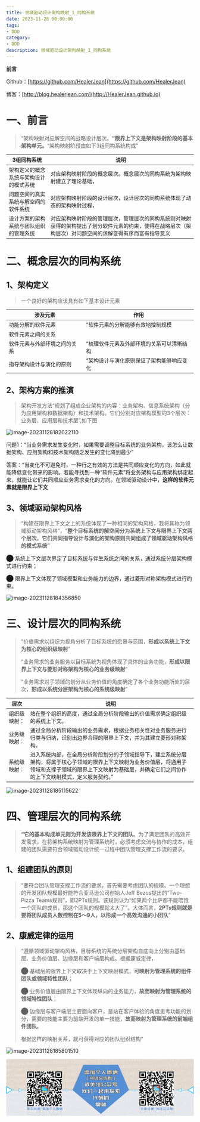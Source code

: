```yaml
---
title: 领域驱动设计架构映射_1_同构系统
date: 2023-11-28 00:00:00
tags: 
- DDD
category: 
- DDD
description: 领域驱动设计架构映射_1_同构系统
---
```


**前言**     

 Github：[https://github.com/HealerJean](https://github.com/HealerJean)         

 博客：[http://blog.healerjean.com](http://HealerJean.github.io)          



# 一、前言

> “架构映射对应解空间的战略设计层次。**“限界上下文是架构映射阶段的基本架构单元。**“架构映射阶段由如下3组同构系统构成”

| 3组同构系统                            | 说明                                                         |
| -------------------------------------- | ------------------------------------------------------------ |
| 架构定义的概念系统与架构设计的模式系统 | 对应架构映射阶段的概念层次。概念层次的同构系统为架构映射建立了理论基础， |
| 问题空间的真实系统与解空间的软件系统   | 对应架构映射阶段的设计层次，设计层次的同构系统体现了动态的架构映射过程， |
| 设计方案的架构系统与团队组织的管理系统 | 对应架构映射阶段的管理层次，管理层次的同构系统则对映射获得的架构提出了划分软件元素的约束，使得在战略层次（架构层次）对问题空间的求解变得有序而富有指导意义 |



# 二、概念层次的同构系统

## 1、架构定义

> 一个良好的架构应该具有如下基本设计元素

| 涉及元素                     | 作用                                      |
| ---------------------------- | ----------------------------------------- |
| 功能分解的软件元素           | “软件元素的分解能够有效地控制规模         |
| 软件元素之间的关系           |                                           |
| 软件元素与外部环境之间的关系 | “梳理软件元素及外部环境的关系可以清晰结构 |
| 指导架构设计与演化的原则     | “架构设计与演化原则保证了架构能够响应变化 |



## 2、架构方案的推演

> 架构开发方法“规划了组成企业架构的内容：业务架构、信息系统架构（分为应用架构和数据架构）和技术架构。它们分别对应架构模型的3个层次：业务层、应用层和技术层”,如下图
>





![image-20231128182022110](/Users/healerjean/Desktop/HealerJean/HCode/HealerJean.github.io/blogImages/image-20231128182022110.png)



问题1：“当业务需求发生变化时，如果需要调整目标系统的业务架构，该怎么让数据架构、应用架构和技术架构随之发生的变化降到最少”    

答案：“当变化不可避免时，一种行之有效的方法是共同顺应变化的方向，如此就能降低变化带来的影响。若能寻找到一种“软件元素”将业务架构与应用架构绑定起来，就能让它们共同顺应业务需求变化的方向。在领域驱动设计中，**这样的软件元素就是限界上下文**



## 3、领域驱动架构风格

> “构建在限界上下文之上的系统体现了一种相同的架构风格，我将其称为领域驱动架构风格”，“**整个目标系统的解空间分为系统上下文与限界上下文两个层次**。**它们共同指导设计与演化的架构原则共同组成了领域驱动架构风格的模式系统”**    

⬤ 系统上下文层次界定了目标系统与伴生系统之间的关系，通过系统分层架构模式进行约束；        

⬤ 限界上下文体现了领域模型和业务能力的边界，通过菱形对称架构模式进行约束。    

![image-20231128184356850](/Users/healerjean/Desktop/HealerJean/HCode/HealerJean.github.io/blogImages/image-20231128184356850.png)





# 三、设计层次的同构系统

> “价值需求以组织为视角分析了目标系统的愿景与范围，**形成以系统上下文为核心的组织级映射**”       
>
> “业务需求的业务服务以目标系统为视角体现了具体的业务功能，**形成以限界上下文与菱形对称架构为核心的业务级映射**”        
>
> “业务需求对子领域的划分从业务价值的角度确定了各个业务功能所处的层次，**形成以系统分层架构为核心的系统级映射**”
>

| 层次         | 说明                                                         |
| ------------ | ------------------------------------------------------------ |
| 组织级映射： | 站在整个组织的高度，通过全局分析阶段输出的价值需求确定组织级的系统上下文。 |
| 业务级映射： | 通过全局分析阶段输出的业务需求，根据业务相关性对业务服务进行归类与归纳，识别出边界合理的限界上下文，并为其建立菱形对称架构。 |
| 系统级映射： | 进入系统内部，在全局分析阶段划分的子领域指导下，建立系统分层架构，将属于核心子领域的限界上下文映射为业务价值层，将通用子领域和支撑子领域的限界上下文映射为基础层，并确定它们之间协作的上下文映射模式，定义服务契约。” |

![image-20231128185115622](/Users/healerjean/Desktop/HealerJean/HCode/HealerJean.github.io/blogImages/image-20231128185115622.png)

# 四、管理层次的同构系统

> **“它的基本构成单元则为开发该限界上下文的团队**。为了满足团队的高效开发需求，在将架构系统映射为管理系统时，必须考虑交流与协作的成本，组建的团队需要符合领域驱动设计统一过程中团队管理支撑工作流的要求。

## 1、组建团队的原则

> “要符合团队管理支撑工作流的要求，首先需要考虑团队的规模。一个理想的开发团队规模最好能符合亚马逊公司创始人Jeff Bezos提出的“Two-Pizza Teams规则”，即2PTs规则。该规则认为“如果两个比萨都不能喂饱一个团队的成员，那这个团队的规模就太大了”。大体而言，**2PTs规则就是要将团队成员人数控制在5～9人，以形成一个高效沟通的小团队**”
>



## 2、康威定律的运用

> “遵循领域驱动架构风格，目标系统的系统分层架构自底向上分别由基础层、业务价值层、边缘层和客户端层构成。根据康威定律，     
>
> ⬤ 基础层的限界上下文取决于上下文映射模式，**可映射为管理系统的组件团队或领域特性团队**；    
>
> ⬤ 业务价值层由限界上下文体现纵向的业务能力，**故而映射为管理系统的领域特性团队**；      
>
> ⬤ 边缘层与客户端层主要面向客户，是站在客户体验的角度思考功能的划分，需要的技能主要为前端开发的单一技能，**故而映射为管理系统的前端组件团队**。    
>
> 根据这样的映射关系，就可获得对应的团队组织结构”



![image-20231128185801510](/Users/healerjean/Desktop/HealerJean/HCode/HealerJean.github.io/blogImages/image-20231128185801510.png)







![ContactAuthor](https://raw.githubusercontent.com/HealerJean/HealerJean.github.io/master/assets/img/artical_bottom.jpg)



<!-- Gitalk 评论 start  -->

<link rel="stylesheet" href="https://unpkg.com/gitalk/dist/gitalk.css">

<script src="https://unpkg.com/gitalk@latest/dist/gitalk.min.js"></script> 
<div id="gitalk-container"></div>    
 <script type="text/javascript">
    var gitalk = new Gitalk({
		clientID: `1d164cd85549874d0e3a`,
		clientSecret: `527c3d223d1e6608953e835b547061037d140355`,
		repo: `HealerJean.github.io`,
		owner: 'HealerJean',
		admin: ['HealerJean'],
		id: 'FrL29HbgsRUEuNpY',
    });
    gitalk.render('gitalk-container');
</script> 




<!-- Gitalk end -->



